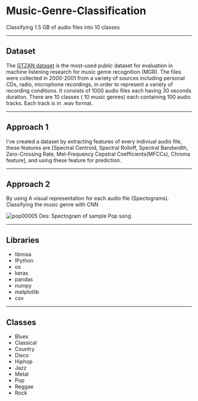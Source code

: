 # Music-Genre-Classification

Classifying 1.5 GB of audio files into 10 classes

-----

## Dataset
<!-- Link -->
The [GTZAN dataset](https://www.kaggle.com/andradaolteanu/gtzan-dataset-music-genre-classification) is the most-used public dataset for evaluation in machine listening research for music genre recognition (MGR). The files were collected in 2000-2001 from a variety of sources including personal CDs, radio, microphone recordings, in order to represent a variety of recording conditions. It consists of 1000 audio files each having 30 seconds duration. There are 10 classes ( 10 music genres) each containing 100 audio tracks. Each track is in .wav format. 

----

## Approach 1

I've created a dataset by extracting features of every indiviual audio file, these features are [Spectral Centroid, Spectral Rolloff, Spectral Bandwidth,  Zero-Crossing Rate, Mel-Frequency Cepstral Coefficients(MFCCs), Chroma feature], and using these feature for prediction.

----

## Approach 2

By using A visual representation for each audio file (Spectograms). Classifying the music genre with CNN 
<!-- Image -->
![pop00005](https://user-images.githubusercontent.com/57441828/90922266-fd9d8500-e3eb-11ea-9f6b-5f2c94004c6c.png)
Des: Spectogram of sample Pop song

-----

## Libraries
<!-- UL -->
* librosa
* IPython
* os
* keras
* pandas
* numpy
* matplotlib
* csv

-----

## Classes
<!-- UL -->
* Blues
* Classical
* Country
* Disco
* Hiphop
* Jazz
* Metal
* Pop
* Reggae
* Rock
